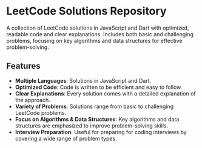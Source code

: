 # LeetCode Solutions Repository

A collection of LeetCode solutions in JavaScript and Dart with optimized, readable code and clear explanations. Includes both basic and challenging problems, focusing on key algorithms and data structures for effective problem-solving.



## Features

- **Multiple Languages**: Solutions in JavaScript and Dart.
- **Optimized Code**: Code is written to be efficient and easy to follow.
- **Clear Explanations**: Every solution comes with a detailed explanation of the approach.
- **Variety of Problems**: Solutions range from basic to challenging LeetCode problems.
- **Focus on Algorithms & Data Structures**: Key algorithms and data structures are emphasized to improve problem-solving skills.
- **Interview Preparation**: Useful for preparing for coding interviews by covering a wide range of problem types.
